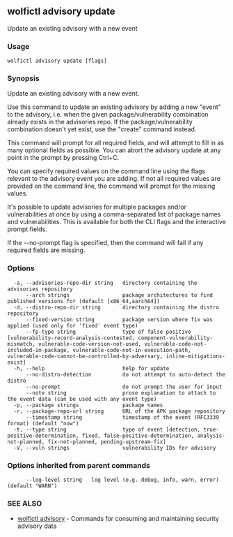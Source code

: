 ## wolfictl advisory update

Update an existing advisory with a new event

### Usage

```
wolfictl advisory update [flags]
```

### Synopsis

Update an existing advisory with a new event.

Use this command to update an existing advisory by adding a new "event" to the
advisory, i.e. when the given package/vulnerability combination already exists
in the advisories repo. If the package/vulnerability combination doesn't yet
exist, use the "create" command instead.

This command will prompt for all required fields, and will attempt to fill in
as many optional fields as possible. You can abort the advisory update at any
point in the prompt by pressing Ctrl+C.

You can specify required values on the command line using the flags relevant to
the advisory event you are adding. If not all required values are provided on
the command line, the command will prompt for the missing values.

It's possible to update advisories for multiple packages and/or vulnerabilities 
at once by using a comma-separated list of package names and vulnerabilities. 
This is available for both the CLI flags and the interactive prompt fields.

If the --no-prompt flag is specified, then the command will fail if any
required fields are missing.

### Options

```
  -a, --advisories-repo-dir string   directory containing the advisories repository
      --arch strings                 package architectures to find published versions for (default [x86_64,aarch64])
  -d, --distro-repo-dir string       directory containing the distro repository
      --fixed-version string         package version where fix was applied (used only for 'fixed' event type)
      --fp-type string               type of false positive [vulnerability-record-analysis-contested, component-vulnerability-mismatch, vulnerable-code-version-not-used, vulnerable-code-not-included-in-package, vulnerable-code-not-in-execution-path, vulnerable-code-cannot-be-controlled-by-adversary, inline-mitigations-exist]
  -h, --help                         help for update
      --no-distro-detection          do not attempt to auto-detect the distro
      --no-prompt                    do not prompt the user for input
      --note string                  prose explanation to attach to the event data (can be used with any event type)
  -p, --package strings              package names
  -r, --package-repo-url string      URL of the APK package repository
      --timestamp string             timestamp of the event (RFC3339 format) (default "now")
  -t, --type string                  type of event [detection, true-positive-determination, fixed, false-positive-determination, analysis-not-planned, fix-not-planned, pending-upstream-fix]
  -V, --vuln strings                 vulnerability IDs for advisory
```

### Options inherited from parent commands

```
      --log-level string   log level (e.g. debug, info, warn, error) (default "WARN")
```

### SEE ALSO

* [wolfictl advisory](wolfictl_advisory.md)	 - Commands for consuming and maintaining security advisory data

